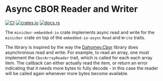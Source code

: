 # Async CBOR Reader and Writer

[![CI](https://github.com/rmja/minicbor-embedded-io/actions/workflows/ci.yaml/badge.svg)](https://github.com/rmja/minicbor-embedded-io/actions/workflows/ci.yaml)
[![crates.io](https://img.shields.io/crates/v/minicbor-embedded-io.svg)](https://crates.io/crates/minicbor-embedded-io)
[![docs.rs](https://docs.rs/minicbor-embedded-io/badge.svg)](https://docs.rs/minicbor-embedded-io)

The `minicbor-embedded-io` crate implements async read and write for the `minicbor` crate on top of the `embedded-io-async` `Read` and `Write` traits.

The library is inspired by the way the [Dahomey.Cbor](https://github.com/dahomey-technologies/Dahomey.Cbor) library does asynchronous read and write.
For example, to read an array, one must implement the `CborArrayReader` trait, which is called for each each array item.
The callback can either actually read the item, or return an error indicating that it needs more bytes to fully decode - in this case the reader will be called again whenever more bytes become available.
